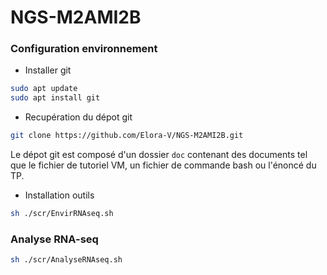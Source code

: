 # NGS-M2AMI2B

<h3> Configuration environnement </h3>

- Installer git

```bash
sudo apt update
sudo apt install git
```
  
- Recupération du dépot git
  
```bash
git clone https://github.com/Elora-V/NGS-M2AMI2B.git
 ```

Le dépot git est composé d'un dossier `doc` contenant des documents tel que le fichier de tutoriel VM, un fichier de commande bash ou l'énoncé du TP.

- Installation outils

```bash 
sh ./scr/EnvirRNAseq.sh
```

<h3> Analyse RNA-seq </h3>

```bash 
sh ./scr/AnalyseRNAseq.sh
```

